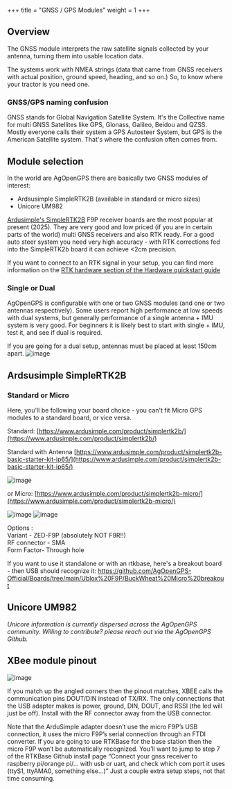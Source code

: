 +++
title = "GNSS / GPS Modules"
weight = 1
+++

## Overview

The GNSS module interprets the raw satellite signals collected by your antenna,
turning them into usable location data.

The systems work with NMEA strings (data that came from GNSS receivers with
actual position, ground speed, heading, and so on.) So, to know where your
tractor is you need one.

### GNSS/GPS naming confusion

GNSS stands for Global Navigation Satellite System. It's the Collective name for
multi GNSS Satellites like GPS, Glonass, Galileo, Beidou and QZSS. Mostly
everyone calls their system a GPS Autosteer System, but GPS is the American
Satellite system. That's where the confusion often comes from.

## Module selection

In the world are AgOpenGPS there are basically two GNSS modules of interest:

- Ardsusimple SimpleRTK2B (available in standard or micro sizes)
- Unicore UM982

[Ardusimple's SimpleRTK2B](https://www.ardusimple.com/simplertk2b/) F9P receiver
boards are the most popular at present (2025). They are very good and low priced
(if you are in certain parts of the world) multi GNSS receivers and also RTK
ready. For a good auto steer system you need very high accuracy - with RTK
corrections fed into the SimpleRTK2b board it can achieve <2cm precision.

If you want to connect to an RTK signal in your setup, you can find more
information on the
[RTK hardware section of the Hardware quickstart guide](/hardware/hardware-quickstart-guide/#rtk-correction-signal-hardware-optional)

### Single or Dual

AgOpenGPS is configurable with one or two GNSS modules (and one or two antennas
respectively). Some users report high performance at low speeds with dual
systems, but generally performance of a single antenna + IMU system is very
good. For beginners it is likely best to start with single + IMU, test it, and
see if dual is required.

If you are going for a dual setup, antennas must be placed at least 150cm apart.
![image](../../img/dual-antenna-photo.png)

## Ardsusimple SimpleRTK2B

### Standard or Micro

Here, you'll be following your board choice - you can't fit Micro GPS modules to
a standard board, or vice versa.

Standard:
[https://www.ardusimple.com/product/simplertk2b/](https://www.ardusimple.com/product/simplertk2b/)

Standard with Antenna
[https://www.ardusimple.com/product/simplertk2b-basic-starter-kit-ip65/](https://www.ardusimple.com/product/simplertk2b-basic-starter-kit-ip65/)

![image](../../img/simplertk2b.png)

or Micro:
[https://www.ardusimple.com/product/simplertk2b-micro/](https://www.ardusimple.com/product/simplertk2b-micro/)

![image](../../img/simplertk2b-micro.png)
![image](../../img/simplertk2b-micro-pinout.png)

Options :\
Variant - ZED-F9P (absolutely NOT F9R!!)\
RF connector - SMA\
Form Factor- Through hole

If you want to use it standalone or with an rtkbase, here's a breakout board -
then USB should recognize it:
https://github.com/AgOpenGPS-Official/Boards/tree/main/Ublox%20F9P/BuckWheat%20Micro%20breakout

## Unicore UM982

_Unicore information is currently dispersed across the AgOpenGPS community.
Willing to contribute? please reach out via the AgOpenGPS Github._

## XBee module pinout

![image](../../img/xbee-module-pinout.png)

If you match up the angled corners then the pinout matches, XBEE calls the
communication pins DOUT/DIN instead of TX/RX. The only connections that the USB
adapter makes is power, ground, DIN, DOUT, and RSSI (the led will just be off).
Install with the RF connector away from the USB connector.

Note that the ArduSimple adapter doesn’t use the micro F9P’s USB connection, it
uses the micro F9P’s serial connection through an FTDI converter. If you are
going to use RTKBase for the base station then the micro F9P won’t be
automatically recognized. You’ll want to jump to step 7 of the RTKBase Github
install page “Connect your gnss receiver to raspberry pi/orange pi/… with usb or
uart, and check which com port it uses (ttyS1, ttyAMA0, something else…)” Just a
couple extra setup steps, not that time consuming.
